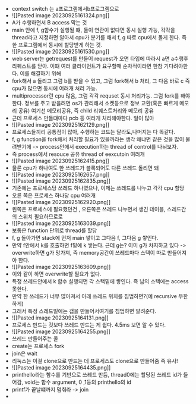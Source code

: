 * context switch 는 a프로그램에서b프로그램으로
* ![[Pasted image 20230925161324.png]]
* A가 수행하면서 B access 막는 것
* main 안에 f, g함수가 실행될 떄, 둘이 연관이 없다면 동시 실행 가능,  각각을 thread라고 지정하면 알아서 cpu가 분기를 해서 f, g 따로 cpu에서 돌게 한다. 즉 한 프로그램에서 동시에 할당받게 하는 것.
* ![[Pasted image 20230925161530.png]]
* web server는 getrequest를 만들어 request가 오면 타입에 따라서 a면 a수행후 리퀘스트를 닫아. 이떄 여러 클라이언트가 요구할때 순차적이라면 한참 기다려야한다. 이를 해결하기 위해
* fork해서 a 돌리고 그럼 b를 받을 수 있고, 그럼 fork해서 b 처리, 그 다음 바로 c 즉 cpu가 많으면 동시에 여러개 처리 가능.
* multiprocessor란 cpu 많음, 그럼 각각 requset 동시 처리가능. 그럼 fork를 해야한다. 정보를 주고 받을려면 os가 관리해서 소켓등으로 정보 교환(혹은 빠르게 메모리 공유) 여기선 메모리공유, 즉 child 리퀘스트처리와 메모리 공유
* 근데 프로세스 만들떄마다 pcb 등 여러개 처리해야한다. 일이 많아
* ![[Pasted image 20230925162129.png]]
*  프로세스들끼리 공통점이 많아, 수행하는 코드는 달라도,나머지는 다 똑같다.
* f, g function을 fork해서 처리할 필요가 있을까라는 생각 왜냐면 같은 것을 많이 물려받기에 -> process안에서 execution하는 thread of control를 나눠보자.
* 즉 process에서 resouce 공유 thread of eexcutoin 여러개
* ![[Pasted image 20230925162415.png]]
* 물론 cpu가 하나여도 한 쓰레드가 블록되어도 다른 쓰레드 돌리면 돼
* ![[Pasted image 20230925162657.png]]
* ![[Pasted image 20230925162835.png]]
* 기존에는 프로세스당 쓰레드 하나였으나, 이제는 쓰레드를 나누고 각각 cpu 할당
* 오른 쪽은 프로세스 하나당 cpu 여러개
* ![[Pasted image 20230925162920.png]]
* 왼쪽은 프로세스에 필요했던건 , 오른쪽은 쓰레드 나누면서 생긴 테이블, 스레드간의 스위치 필요하므로로
* ![[Pasted image 20230925163039.png]]
* 보통은 function 단위로 thread를 할당
* f, g 돌아가면 stack에 먼저 main 쌓이고 그다음 f, 그다음 g 쌓인다.
* 만약 f안에서 k를 호출하면 f밑에 k 쌓는다. 근데 g는? 이미 g가 차지하고 있다 -> overwrite하면 g가 망가져, 즉 memory공간이 쓰레드마다 스택이 따로 만들어져야 한다.
* ![[Pasted image 20230925163609.png]]
* 이와 같이 하면 overwrite할 필요가 없다.
* 특정 쓰레드안에서 k 함수 실행되면 각 스택밑에 쌓인다. 즉 남의 스택에는 access 못한다.
* 만약 한 쓰레드가 너무 많아져서 아래 쓰레드 위치를 침범하면?(예 recursive 무한하게)
* 그래서 특정 스레드밑에는 갭을 만들어서여기를 침범하면 알려준다.
* ![[Pasted image 20230925164131.png]]
* 프로세스 만드는 것보다 쓰레드 만드는 게 쉽다. 4.5ms 보면 알 수 있다.
* ![[Pasted image 20230925164255.png]]
* 쓰레드 만들어주는 콜
* create는 프로세스 fork
* join은 wait
* 리눅스는 이걸 clone으로 만드는 데 프로세스도 clone으로 만들어줌 즉 유사!
* ![[Pasted image 20230925164435.png]]
* printhello라는 함수를 기반으로 쓰레드 만듬, thread0에는 할당된 쓰레드 id가 들어감, void는 함수 argument, 0 ,1등의 printhello의 id
* printf가 끝날떄까지 멈춰라 -> join
* 